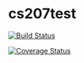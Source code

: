 # cs207test

[![Build Status](https://travis-ci.org/wxdai/cs207test.svg?branch=master)](https://travis-ci.org/wxdai/cs207test)

[![Coverage Status](https://coveralls.io/repos/github/wxdai/cs207test/badge.svg?branch=master)](https://coveralls.io/github/wxdai/cs207test?branch=master)